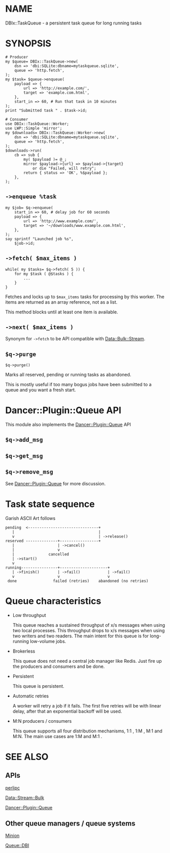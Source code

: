 # NAME

DBIx::TaskQueue - a persistent task queue for long running tasks

# SYNOPSIS

    # Producer
    my $queue= DBIx::TaskQueue->new(
        dsn => 'dbi:SQLite:dbname=mytaskqueue.sqlite',
        queue => 'http.fetch',
    );
    my $task= $queue->enqueue(
        payload => {
            url => 'http://example.com/',
            target => 'example.com.html',
        },
        start_in => 60, # Run that task in 10 minutes
    );
    print "Submitted task " . $task->id;

    # Consumer
    use DBIx::TaskQueue::Worker;
    use LWP::Simple 'mirror';
    my $downloads= DBIx::TaskQueue::Worker->new(
        dsn => 'dbi:SQLite:dbname=mytaskqueue.sqlite',
        queue => 'http.fetch',
    );
    $downloads->run(
        cb => sub {
            my( $payload )= @_;
            mirror $payload->{url} => $payload->{target}
                or die "Failed, will retry";
            return { status => 'OK', %$payload };
        },
    );

## `->enqueue %task`

    my $job= $q->enqueue(
        start_in => 60, # delay job for 60 seconds
        payload => {
            url => 'http://www.example.com/',
            target => '~/downloads/www.example.com.html',
        },
    );
    say sprintf "Launched job %s",
        $job->id;

## `->fetch( $max_items )`

    while( my $tasks= $q->fetch( 5 )) {
        for my $task ( @$tasks ) {
            ...
        }
    }

Fetches and locks up to `$max_items` tasks
for processing by this worker. The items
are returned as an array reference, not
as a list.

This method blocks until at least one item is
available.

## `->next( $max_items )`

Synonym for `->fetch` to be API compatible with [Data::Bulk::Stream](https://metacpan.org/pod/Data::Bulk::Stream).

## `$q->purge`

    $q->purge()

Marks all reserved, pending or running tasks as abandoned.

This is mostly useful if too many bogus jobs have been submitted
to a queue and you want a fresh start.

# Dancer::Plugin::Queue API

This module also implements the [Dancer::Plugin::Queue](https://metacpan.org/pod/Dancer::Plugin::Queue) API

## `$q->add_msg`

## `$q->get_msg`

## `$q->remove_msg`

See [Dancer::Plugin::Queue](https://metacpan.org/pod/Dancer::Plugin::Queue) for more discussion.

# Task state sequence

Garish ASCII Art follows

    pending  <-------------------------------+
       |                                     |
       v                                     | ->release()
    reserved --------------+-----------------+
       |                   | ->cancel()
       |                   v
       |               cancelled
       | ->start()
       v
    running----------------+---------------------+
       | ->finish()        | ->fail()            | ->fail()
       v                   v                     v
     done                failed (retries)    abandoned (no retries)
    

# Queue characteristics

- Low throughput

    This queue reaches a sustained throughput of x/s messages when
    using two local processes. This throughput drops to x/s messages
    when using two writers and two readers. The main intent
    for this queue is for long-running low-volume jobs.

- Brokerless

    This queue does not need a central job manager like Redis.
    Just fire up the producers and consumers and be done.

- Persistent

    This queue is persistent.

- Automatic retries

    A worker will retry a job if it fails. The first
    five retries will be with linear delay, after that
    an exponential backoff will be used.

- M:N producers / consumers

    This queue supports all four distribution mechanisms,
    1:1 , 1:M , M:1 and M:N. The main use cases are
    1:M and M:1 .

# SEE ALSO

## APIs

[perlipc](https://metacpan.org/pod/perlipc)

[Data::Stream::Bulk](https://metacpan.org/pod/Data::Stream::Bulk)

[Dancer::Plugin::Queue](https://metacpan.org/pod/Dancer::Plugin::Queue)

## Other queue managers / queue systems

[Minion](https://metacpan.org/pod/Minion)

[Queue::DBI](https://metacpan.org/pod/Queue::DBI)
